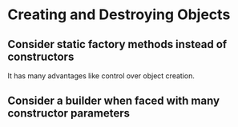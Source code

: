 # Creating and Destroying Objects

## Consider static factory methods instead of constructors

It has many advantages like control over object creation.

## Consider a builder when faced with many constructor parameters

